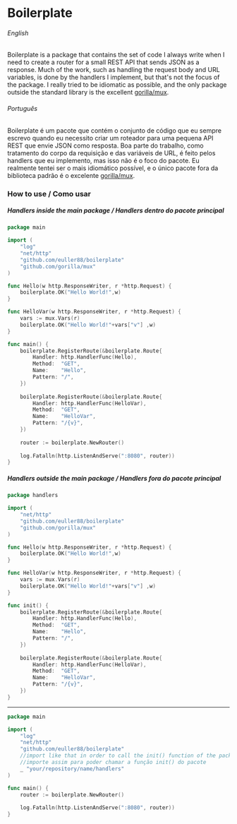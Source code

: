 # Boilerplate
###### English
Boilerplate is a package that contains the set of code I always write when I need to create a router for a small REST API that sends JSON as a response. Much of the work, such as handling the request body and URL variables, is done by the handlers I implement, but that's not the focus of the package. I really tried to be idiomatic as possible, and the only package outside the standard library is the excellent [gorilla/mux](https://github.com/gorilla/mux).
###### Português
Boilerplate é um pacote que contém o conjunto de código que eu sempre escrevo quando eu necessito criar um roteador para uma pequena API REST que envie JSON como resposta. Boa parte do trabalho, como tratamento do corpo da requisição e das variáveis de URL, é feito pelos handlers que eu implemento, mas isso não é o foco do pacote. Eu realmente tentei ser o mais idiomático possível, e o único pacote fora da biblioteca padrão é o excelente [gorilla/mux](https://github.com/gorilla/mux).
### How to use / Como usar
##### Handlers inside the main package / Handlers dentro do pacote principal
```go
package main

import (
    "log"
	"net/http"
	"github.com/euller88/boilerplate"
	"github.com/gorilla/mux"
)

func Hello(w http.ResponseWriter, r *http.Request) {
    boilerplate.OK("Hello World!",w)
}

func HelloVar(w http.ResponseWriter, r *http.Request) {
    vars := mux.Vars(r)
    boilerplate.OK("Hello World!"+vars["v"] ,w)
}

func main() {
    boilerplate.RegisterRoute(&boilerplate.Route{
        Handler: http.HandlerFunc(Hello),
		Method:  "GET",
		Name:    "Hello",
		Pattern: "/",
    })
    
    boilerplate.RegisterRoute(&boilerplate.Route{
        Handler: http.HandlerFunc(HelloVar),
		Method:  "GET",
		Name:    "HelloVar",
		Pattern: "/{v}",
    })
    
    router := boilerplate.NewRouter()
    
    log.Fatalln(http.ListenAndServe(":8080", router))
}
```
##### Handlers outside the main package / Handlers fora do pacote principal
```go
package handlers

import (
	"net/http"
	"github.com/euller88/boilerplate"
	"github.com/gorilla/mux"
)

func Hello(w http.ResponseWriter, r *http.Request) {
    boilerplate.OK("Hello World!",w)
}

func HelloVar(w http.ResponseWriter, r *http.Request) {
    vars := mux.Vars(r)
    boilerplate.OK("Hello World!"+vars["v"] ,w)
}

func init() {
    boilerplate.RegisterRoute(&boilerplate.Route{
        Handler: http.HandlerFunc(Hello),
		Method:  "GET",
		Name:    "Hello",
		Pattern: "/",
    })
    
    boilerplate.RegisterRoute(&boilerplate.Route{
        Handler: http.HandlerFunc(HelloVar),
		Method:  "GET",
		Name:    "HelloVar",
		Pattern: "/{v}",
    })
}
```
***
```go
package main

import (
    "log"
	"net/http"
	"github.com/euller88/boilerplate"
	//import like that in order to call the init() function of the package
	//importe assim para poder chamar a função init() do pacote
	_ "your/repository/name/handlers"
)

func main() {
    router := boilerplate.NewRouter()
    
    log.Fatalln(http.ListenAndServe(":8080", router))
}
```